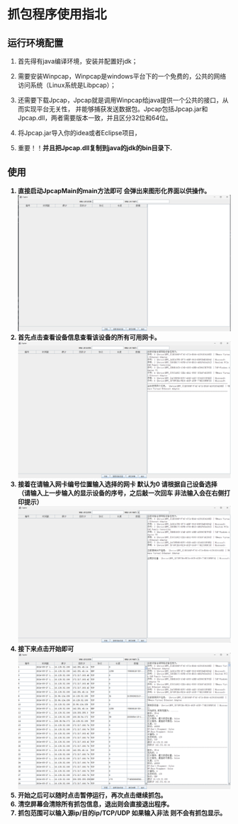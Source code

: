 # 抓包程序使用指北
## 运行环境配置 
  1. 首先得有java编译环境，安装并配置好jdk；

  2. 需要安装Winpcap，Winpcap是windows平台下的一个免费的，公共的网络访问系统（Linux系统是Libpcap）；

  3. 还需要下载Jpcap，Jpcap就是调用Winpcap给java提供一个公共的接口，从而实现平台无关性， 并能够捕获发送数据包。Jpcap包括Jpcap.jar和Jpcap.dll，两者需要版本一致，并且区分32位和64位。
  4. 将Jpcap.jar导入你的idea或者Eclipse项目，
  5.  重要！！<b>并且把Jpcap.dll复制到java的jdk的bin目录下.
## 使用
  1. 直接启动JpcapMain的main方法即可 会弹出来图形化界面以供操作。
     ![start.png](src%2Fmain%2Fresources%2Fstart.png)
  2. 首先点击查看设备信息查看该设备的所有可用网卡。
    ![choose.png](src%2Fmain%2Fresources%2Fchoose.png)
  3. 接着在请输入网卡编号位置输入选择的网卡 默认为0 请根据自己设备选择 （**请输入上一步输入的显示设备的序号，之后敲一次回车** 非法输入会在右侧打印提示） 
    ![chosen.png](src%2Fmain%2Fresources%2Fchosen.png)
  4. 接下来点击开始即可 
     ![ing.png](src%2Fmain%2Fresources%2Fing.png)
  5. 开始之后可以随时点击暂停运行，再次点击继续抓包。 
  6. 清空屏幕会清除所有抓包信息，退出则会直接退出程序。
  7. 抓包范围可以输入源ip/目的ip/TCP/UDP 如果输入非法 则不会有抓包显示。 
